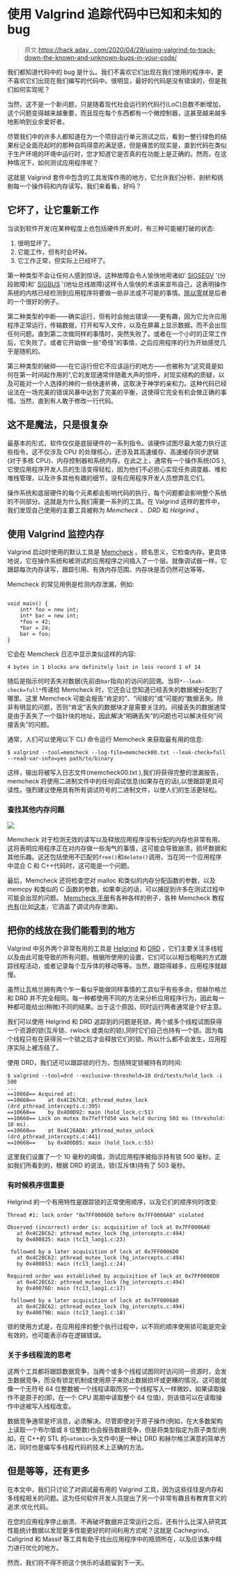 # 使用 Valgrind 追踪代码中已知和未知的 bug

> 原文:[https://hack aday . com/2020/04/29/using-valgrind-to-track-down-the-known-and-unknown-bugs-in-your-code/](https://hackaday.com/2020/04/29/using-valgrind-to-track-down-known-and-unknown-bugs-in-your-code/)

我们都知道代码中的 bug 是什么。我们不喜欢它们出现在我们使用的程序中，更不喜欢它们出现在我们编写的代码中。很明显，最好的代码是没有错误的，但是我们如何实现呢？

当然，这不是一个新问题，只是随着现代社会运行的代码行(LoC)总数不断增加，这个问题变得越来越重要，而且现在每个东西都有一个微控制器，这甚至越来越多地影响到业余爱好者。

尽管我们中的许多人都知道在为一个项目运行单元测试之后，看到一整行绿色的结果标记全面亮起时的那种自鸣得意的满足感，但是痛苦的现实是，直到代码在类似于生产环境的环境中运行时，您才知道它是否真的在功能上是正确的。然而，在这种情况下，如何测试应用程序呢？

这就是 Valgrind 套件中包含的工具发挥作用的地方，它允许我们分析、剖析和挑剔每一个操作码和内存读写。我们来看看，好吗？

## 它坏了，让它重新工作

当谈到软件开发(在某种程度上也包括硬件开发)时，有三种可能被打破的状态:

1.  很明显坏了。
2.  它能工作，但有时会坏掉。
3.  它工作正常，但实际上已经坏了。

第一种类型不会让任何人感到惊讶。这种故障会令人愉快地用诸如' [SIGSEGV](https://en.wikipedia.org/wiki/Segmentation_fault) '(分段故障)和' [SIGBUS](https://en.wikipedia.org/wiki/Bus_error) '(地址总线故障)这样令人愉快的术语来宣布自己，这表明操作系统的内核已经检测到应用程序将要做一些非法或不可能的事情。[除以零](https://en.wikipedia.org/wiki/Division_by_zero)就是后者的一个很好的例子。

第二种类型的中断——确实运行，但有时会抛出错误——更有趣，因为它允许应用程序正常运行，传输数据，打开和写入文件，以及在屏幕上显示数据，而不会出现任何问题。直到第二次做同样的事情时，突然失败了。或者在一个小时的正常工作后，它失败了。或者它开始做一些“奇怪”的事情，之后应用程序的行为开始感觉几乎是随机的。

第三种类型的破碎——在它运行但它不应该运行的地方——也被称为“这究竟是如何在第一时间起作用的”,它的发现通常伴随着大声的惊呼，对现实结构的质疑，以及可能对一个人选择的神的一些快速祈祷，这取决于神学的亲和力。这种代码已经设法在一场完美的错误风暴中达到了完美的平衡，这使得它完全有机会做正确的事情。当然，直到有人敢于修改一行代码。

## 这不是魔法，只是很复杂

最基本的形式，软件仅仅是底层硬件的一系列指令。该硬件试图尽最大能力执行这些指令，这不仅涉及 CPU 的处理核心，还涉及其高速缓存、高速缓存同步逻辑(对于多核 CPU)、内存控制器和系统内存。在此之上，通常有一个操作系统(OS ),它使应用程序开发人员的生活变得轻松，因为他们不必担心实现任务调度器、堆和堆栈管理，以及许多其他有趣的细节，没有应用程序开发人员想弄乱它们。

操作系统和底层硬件的每个元素都会影响代码的执行，每个问题都会影响整个系统的不同部分。这就是为什么我们需要一系列的工具。在 Valgrind 这样的套件中，我们发现自己使用的主要工具被称为 *Memcheck* 、 *DRD* 和 *Helgrind* 。

## 使用 Valgrind 监控内存

Valgrind 启动时使用的默认工具是 [Memcheck](https://www.valgrind.org/docs/manual/mc-manual.html) 。顾名思义，它检查内存。更具体地说，它在操作系统和被测试的应用程序之间插入了一个层。就像调试器一样，它跟踪每次内存读写，跟踪引用、有效内存范围、内存块是否仍然可达等等。

Memcheck 的常见用例是检测内存泄漏，例如:

```

void main() {
	int* foo = new int;
	int* bar = new int;
	*foo = 42;
	*bar = 24;
	bar = foo;
}

```

它会在 Memcheck 日志中显示类似这样的内容:

```
4 bytes in 1 blocks are definitely lost in loss record 1 of 14

```

随后是指示何时丢失对数据(先前由`bar`指向)的访问的回溯。当将`*--leak-check=full*`传递给 Memcheck 时，它还会让您知道已经丢失的数据被分配到了哪里。这里 Memcheck 可能会报告“肯定的”、“间接的”或“可能的”数据丢失。除非有明显的问题，否则“肯定”丢失的数据块才是需要关注的。间接丢失的数据通常是由于丢失了一个指针块的地址，因此解决“明确丢失”的问题也可以解决任何“间接丢失”的问题。

通常，人们可以使用以下 CLI 命令运行 Memcheck 来获取最有用的信息:

```
$ valgrind --tool=memcheck --log-file=memcheck00.txt --leak-check=full --read-var-info=yes path/to/binary

```

这样，输出将被写入日志文件(memcheck00.txt ),我们将获得完整的泄漏报告，memcheck 将使用二进制文件中的任何调试信息(如果存在的话),以使跟踪更具可读性。强烈建议使用具有所有调试符号的二进制文件，以使人们的生活更轻松。

### 查找其他内存问题

![](../Images/14d80fe0821e9de7278c23b0a74fdecc.png)

Memcheck 对于检测无效的读写以及释放应用程序没有分配的内存也非常有用。这将表明应用程序正在对内存做一些淘气的事情，这可能会导致崩溃，损坏数据和其他乐趣。这还包括使用不匹配的`free()`和`delete()`调用，当在同一个应用程序中混合 C 和 C++代码时，这可能是一个问题。

最后，Memcheck 还将检查您对 malloc 和类似的内存分配函数的参数，以及 memcpy 和类似的 C 函数的参数，如果幸运的话，可以捕捉到许多在测试过程中可能会出现的问题。 [Memcheck 手册](https://www.valgrind.org/docs/manual/mc-manual.html)有各种各样的例子，各种 Memcheck 教程[也有](https://web.stanford.edu/class/cs107/resources/valgrind)(比如[这本](https://eklitzke.org/an-introduction-to-valgrind-memcheck)，它涵盖了调试内存泄漏)。

## 把你的线放在我们能看到的地方

Valgrind 中另外两个非常有用的工具是 [Helgrind](https://valgrind.org/docs/manual/hg-manual.html) 和 [DRD](https://valgrind.org/docs/manual/drd-manual.html) ，它们主要关注多线程以及由此可能导致的所有问题。根据所使用的设置，它们可以以相当粗略的方式跟踪线程活动，或者记录每个互斥体的移动等等。当然，跟踪得越多，应用程序就越慢。

虽然让瓦格兰拥有两个乍一看似乎能做同样事情的工具似乎有些多余，但赫尔格兰和 DRD 并不完全相同。每一种都使用不同的方法来分析应用程序行为，因此每一种都可能给出(稍微)不同的结果。出于这个原因，同时运行两者通常是个好主意。

我们可以使用 Helgrind 和 DRD 追踪到的问题是死锁，两个或多个线程试图获得一个资源的锁(互斥锁、rwlock 或类似的锁),同时它们自己也持有一个锁。因为每个线程只有在获得另一个锁之后才会释放它们的锁，所以什么都不会发生，应用程序实际上被冻结了。

使用 DRD，我们还可以跟踪锁的行为，包括特定锁被持有的时间:

```
$ valgrind --tool=drd --exclusive-threshold=10 drd/tests/hold_lock -i 500
...
==10668== Acquired at:
==10668==    at 0x4C267C8: pthread_mutex_lock (drd_pthread_intercepts.c:395)
==10668==    by 0x400D92: main (hold_lock.c:51)
==10668== Lock on mutex 0x7fefffd50 was held during 503 ms (threshold: 10 ms).
==10668==    at 0x4C26ADA: pthread_mutex_unlock (drd_pthread_intercepts.c:441)
==10668==    by 0x400DB5: main (hold_lock.c:55)

```

这里我们设置了一个 10 毫秒的阈值，测试应用程序被指示持有锁 500 毫秒。正如我们所看到的，根据 DRD 的说法，锁(互斥体)持有了 503 毫秒。

### 有时候秩序很重要

Helgrind 的一个有用特性是跟踪锁的正常使用顺序，以及它们的顺序何时改变:

```
Thread #1: lock order "0x7FF0006D0 before 0x7FF0006A0" violated

Observed (incorrect) order is: acquisition of lock at 0x7FF0006A0
   at 0x4C2BC62: pthread_mutex_lock (hg_intercepts.c:494)
   by 0x400825: main (tc13_laog1.c:23)

 followed by a later acquisition of lock at 0x7FF0006D0
   at 0x4C2BC62: pthread_mutex_lock (hg_intercepts.c:494)
   by 0x400853: main (tc13_laog1.c:24)

Required order was established by acquisition of lock at 0x7FF0006D0
   at 0x4C2BC62: pthread_mutex_lock (hg_intercepts.c:494)
   by 0x40076D: main (tc13_laog1.c:17)

 followed by a later acquisition of lock at 0x7FF0006A0
   at 0x4C2BC62: pthread_mutex_lock (hg_intercepts.c:494)
   by 0x40079B: main (tc13_laog1.c:18)

```

锁的使用方式是，在应用程序的整个执行过程中，以不同的顺序使用锁可能是完全有效的，也可能表示存在逻辑错误。

### 关于多线程流的思考

这两个工具都将跟踪数据竞争，当两个或多个线程试图同时访问同一资源时，会发生数据竞争，而没有锁定机制或使用原子来防止数据损坏或更糟的情况。这可能就像一个无符号 64 位整数被一个线程读取而另一个线程写入一样微妙。如果读取操作不是原子的(即，在一个 CPU 周期中读取整个 64 位值)，则该值可以在读取操作中途被写入线程改变。

数据竞争通常是坏消息，必须解决。尽管即使对于原子操作(例如，在大多数架构上读取一个布尔值或 8 位整数)也会报告数据竞争，但是将类型指定为原子类型(例如，在 C++的 STL 的`<atomic>`头文件中)是一种让 DRD 和赫尔格兰满意的简单方法，同时也是编写多线程代码的技术上正确的方法。

## 但是等等，还有更多

在本文中，我们只讨论了对调试最有用的 Valgrind 工具，因为这些往往是内存和多线程相关的问题。这为任何软件开发人员提出了另一个非常有趣且有教育意义的追求:优化代码。

在您的应用程序停止崩溃、不再破坏数据并正常运行之后，还有什么比深入研究其性能统计数据以发现更多性能更好的时间利用方式呢？这就是 Cachegrind、Callgrind 和 Massif 等工具有助于找出应用程序中的瓶颈所在，以及应该集中精力进行优化的地方。

然而，我们将不得不把这个快乐的话题留到下一天。